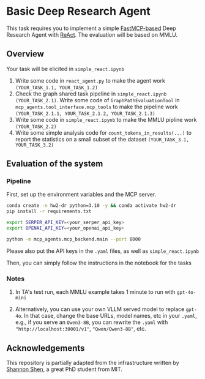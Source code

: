 # Basic Deep Research Agent

This task requires you to implement a simple [FastMCP-based](https://github.com/jlowin/fastmcp) Deep Research Agent with [ReAct](https://github.com/ysymyth/ReAct). The evaluation will be based on MMLU.

## Overview

Your task will be elicited in `simple_react.ipynb`

1. Write some code in `react_agent.py` to make the agent work `(YOUR_TASK_1.1, YOUR_TASK_1.2)`
2. Check the graph shared task pipeline in `simple_react.ipynb` `(YOUR_TASK_2.1)`. Write some code of `GraphPathEvaluationTool` in `mcp_agents.tool_interface.mcp_tools` to make the pipeline work  `(YOUR_TASK_2.1.1, YOUR_TASK_2.1.2, YOUR_TASK_2.1.3)`
3. Write some code in `simple_react.ipynb` to make the MMLU pipline work `(YOUR_TASK_2.2)`
4. Write some simple analysis code for `count_tokens_in_results(...)` to report the statistics on a small subset of the dataset `(YOUR_TASK_3.1, YOUR_TASK_3.2)`

## Evaluation of the system

### Pipeline
First, set up the environment variables and the MCP server. 

```bash
conda create -n hw2-dr python=3.10 -y && conda activate hw2-dr
pip install -r requirements.txt

export SERPER_API_KEY=<your_serper_api_key>
export OPENAI_API_KEY=<your_openai_api_key>

python -m mcp_agents.mcp_backend.main --port 8000
```

Please also put the API keys in the `.yaml` files, as well as `simple_react.ipynb`

Then, you can simply follow the instructions in the notebook for the tasks

### Notes
1. In TA's test run, each MMLU example takes 1 minute to run with `gpt-4o-mini`

2. Alternatively, you can use your own VLLM served model to replace `gpt-4o`. In that case, change the base URLs, model names, etc in your `.yaml`, e.g., if you serve an `Qwen3-8B`, you can rewrite the `.yaml` with `"http://localhost:30001/v1"`, `"Qwen/Qwen3-8B"`, etc.

## Acknowledgements
This repository is partially adapted from the infrastructure written by [Shannon Shen](https://www.szj.io/), a great PhD student from MIT.

